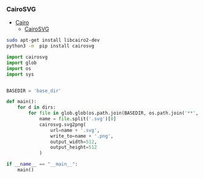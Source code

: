 ### CairoSVG

* [Cairo](https://www.cairographics.org/)
  * [CairoSVG](https://cairosvg.org/)

```bash
sudo apt-get install libcairo2-dev
python3 -m  pip install cairosvg
```

```py
import cairosvg
import glob
import os
import sys


BASEDIR = 'base_dir'

def main():
    for d in dirs:
        for file in glob.glob(os.path.join(BASEDIR, os.path.join('**', '*.svg')), recursive=True):
            name = file.split('.svg')[0]
            cairosvg.svg2png(
                url=name + '.svg',
                write_to=name + '.png',
                output_width=512,
                output_height=512
            )

if __name__ == "__main__":
    main()
```
